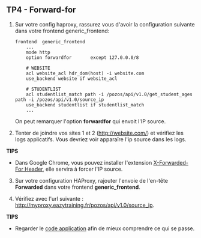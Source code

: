 ## TP4 - Forward-for
1. Sur votre config haproxy, rassurez vous d'avoir la configuration suivante dans votre frontend generic_frontend: 

    ```
    frontend  generic_frontend
        ...
        mode http
        option forwardfor       except 127.0.0.0/8

        # WEBSITE
        acl website_acl hdr_dom(host) -i website.com
        use_backend website if website_acl

        # STUDENTLIST
        acl studentlist_match path -i /pozos/api/v1.0/get_student_ages path -i /pozos/api/v1.0/source_ip
        use_backend studentlist if studentlist_match
        ...
    ```
    On peut remarquer l'option **forwardfor** qui envoit l'IP source.

2. Tenter de joindre vos sites 1 et 2 (http://website.com/) et vérifiez les logs applicatifs. Vous devriez voir apparaîre l'ip source dans les logs.


**TIPS**
- Dans Google Chrome, vous pouvez installer l'extension [X-Forwarded-For Header](https://chrome.google.com/webstore/detail/x-forwarded-for-header/hkghghbnihliadkabmlcmcgmffllglin/related), elle servira à forcer l'IP source.
    

3. Sur votre configuration HAProxy, rajouter l'envoie de l'en-tête **Forwarded** dans votre frontend **generic_frontend**. 

4. Vérifiez avec l'url suivante : http://myproxy.eazytraining.fr/pozos/api/v1.0/source_ip. 

**TIPS**
- Regarder le [code application](https://github.com/eazytraining/haproxy-training/blob/main/student-list/simple_api/student_age.py#L42) afin de mieux comprendre ce qui se passe.